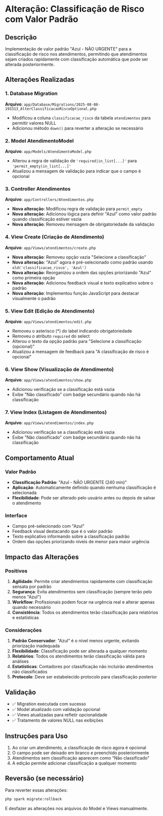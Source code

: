 # Alteração: Classificação de Risco com Valor Padrão

## Descrição
Implementação de valor padrão "Azul - NÃO URGENTE" para a classificação de risco nos atendimentos, permitindo que atendimentos sejam criados rapidamente com classificação automática que pode ser alterada posteriormente.

## Alterações Realizadas

### 1. Database Migration
**Arquivo**: `app/Database/Migrations/2025-08-08-193313_AlterClassificacaoRiscoOptional.php`
- Modificou a coluna `classificacao_risco` da tabela `atendimentos` para permitir valores NULL
- Adicionou método `down()` para reverter a alteração se necessário

### 2. Model AtendimentoModel
**Arquivo**: `app/Models/AtendimentoModel.php`
- Alterou a regra de validação de `'required|in_list[...]'` para `'permit_empty|in_list[...]'`
- Atualizou a mensagem de validação para indicar que o campo é opcional

### 3. Controller Atendimentos
**Arquivo**: `app/Controllers/Atendimentos.php`
- **Nova alteração**: Modificou regra de validação para `permit_empty`
- **Nova alteração**: Adicionou lógica para definir "Azul" como valor padrão quando classificação estiver vazia
- **Nova alteração**: Removeu mensagem de obrigatoriedade da validação

### 4. View Create (Criação de Atendimento)
**Arquivo**: `app/Views/atendimentos/create.php`
- **Nova alteração**: Removeu opção vazia "Selecione a classificação"
- **Nova alteração**: "Azul" agora é pré-selecionado como padrão usando `old('classificacao_risco', 'Azul')`
- **Nova alteração**: Reorganizou a ordem das opções priorizando "Azul" como primeira opção
- **Nova alteração**: Adicionou feedback visual e texto explicativo sobre o padrão
- **Nova alteração**: Implementou função JavaScript para destacar visualmente o padrão

### 5. View Edit (Edição de Atendimento)
**Arquivo**: `app/Views/atendimentos/edit.php`
- Removeu o asterisco (*) do label indicando obrigatoriedade
- Removeu o atributo `required` do select
- Alterou o texto da opção padrão para "Selecione a classificação (opcional)"
- Atualizou a mensagem de feedback para "A classificação de risco é opcional"

### 6. View Show (Visualização de Atendimento)
**Arquivo**: `app/Views/atendimentos/show.php`
- Adicionou verificação se a classificação está vazia
- Exibe "Não classificado" com badge secundário quando não há classificação

### 7. View Index (Listagem de Atendimentos)
**Arquivo**: `app/Views/atendimentos/index.php`
- Adicionou verificação se a classificação está vazia
- Exibe "Não classificado" com badge secundário quando não há classificação

## Comportamento Atual

### Valor Padrão
- **Classificação Padrão**: "Azul - NÃO URGENTE (240 min)"
- **Aplicação**: Automaticamente definido quando nenhuma classificação é selecionada
- **Flexibilidade**: Pode ser alterado pelo usuário antes ou depois de salvar o atendimento

### Interface
- Campo pré-selecionado com "Azul"
- Feedback visual destacando que é o valor padrão
- Texto explicativo informando sobre a classificação padrão
- Ordem das opções priorizando níveis de menor para maior urgência

## Impacto das Alterações

### Positivos
1. **Agilidade**: Permite criar atendimentos rapidamente com classificação sensata por padrão
2. **Segurança**: Evita atendimentos sem classificação (sempre terão pelo menos "Azul")
3. **Workflow**: Profissionais podem focar na urgência real e alterar apenas quando necessário
4. **Consistência**: Todos os atendimentos terão classificação para relatórios e estatísticas

### Considerações
1. **Padrão Conservador**: "Azul" é o nível menos urgente, evitando priorização inadequada
2. **Flexibilidade**: Classificação pode ser alterada a qualquer momento
3. **Relatórios**: Todos os atendimentos terão classificação válida para análises
2. **Estatísticas**: Contadores por classificação não incluirão atendimentos não classificados
3. **Protocolo**: Deve ser estabelecido protocolo para classificação posterior

## Validação
- ✅ Migration executada com sucesso
- ✅ Model atualizado com validação opcional
- ✅ Views atualizadas para refletir opcionalidade
- ✅ Tratamento de valores NULL nas exibições

## Instruções para Uso
1. Ao criar um atendimento, a classificação de risco agora é opcional
2. O campo pode ser deixado em branco e preenchido posteriormente
3. Atendimentos sem classificação aparecem como "Não classificado"
4. A edição permite adicionar classificação a qualquer momento

## Reversão (se necessário)
Para reverter essas alterações:
```bash
php spark migrate:rollback
```
E desfazer as alterações nos arquivos do Model e Views manualmente.
